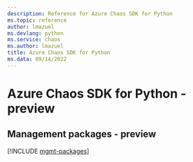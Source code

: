 ```yaml
---
description: Reference for Azure Chaos SDK for Python
ms.topic: reference
author: lmazuel
ms.devlang: python
ms.service: chaos
ms.author: lmazuel
title: Azure Chaos SDK for Python
ms.data: 09/14/2022
---
```

# Azure Chaos SDK for Python - preview

## Management packages - preview
[!INCLUDE [mgmt-packages](chaos-mgmt-index.md)]